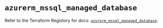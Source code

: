 # `azurerm_mssql_managed_database`

Refer to the Terraform Registory for docs: [`azurerm_mssql_managed_database`](https://www.terraform.io/docs/providers/azurerm/r/mssql_managed_database).
